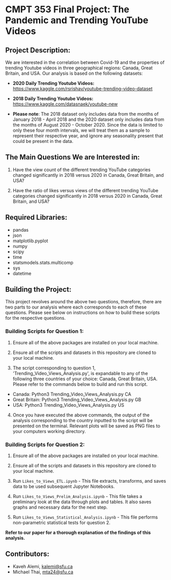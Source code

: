 # CMPT 353 Final Project: The Pandemic and Trending YouTube Videos

## Project Description: 
We are interested in the correlation between Covid-19 and the properties of trending Youtube videos in three geographical regions: Canada, Great Britain, and USA. Our analysis is based on the following datasets:

* **2020 Daily Trending Youtube Videos:**     https://www.kaggle.com/rsrishav/youtube-trending-video-dataset
* **2018 Daily Trending Youtube Videos:**     https://www.kaggle.com/datasnaek/youtube-new

* **Please note**: The 2018 dataset only includes data from the months of January 2018 - April 2018 and the 2020 dataset only includes data from the months of August 2020 - October 2020. Since the data is limited to only these four month intervals, we will treat them as a sample to represent their respective year, and ignore any seasonality present that could be present in the data.

## The Main Questions We are Interested in:

1. Have the view count of the different trending YouTube categories changed significantly in 2018 versus 2020 in  Canada, Great Britain, and USA?

2. Have the ratio of likes versus views of the different trending YouTube categories changed significantly in 2018 versus 2020 in  Canada, Great Britain, and USA?


## Required Libraries: 
- pandas
- json
- matplotlib.pyplot
- numpy
- scipy
- time
- statsmodels.stats.multicomp
- sys
- datetime


## Building the Project: 
This project revolves around the above two questions, therefore, there are two parts to our analysis where each corresponds to each of these questions. Please see below on instructions on how to build these scripts for the respective questions.

### Building Scripts for Question 1:

1) Ensure all of the above packages are installed on your local machine.

2) Ensure all of the scripts and datasets in this repository are cloned to your local machine.

3) The script corresponding to question 1, 'Trending_Video_Views_Analysis.py', is expandable to any of the following three countries of your choice: Canada, Great Britain, USA. Please refer to the commands below to build and run this script.

* Canada: Python3 Trending_Video_Views_Analysis.py CA
* Great Britain: Python3 Trending_Video_Views_Analysis.py GB
* USA: Python3 Trending_Video_Views_Analysis.py US

4) Once you have executed the above commands, the output of the analysis corresponding to the country inputted to the script will be presented on the terminal. Relevant plots will be saved as PNG files to your computers working directory.

### Building Scripts for Question 2:

1) Ensure all of the above packages are installed on your local machine.

2) Ensure all of the scripts and datasets in this repository are cloned to your local machine.

3) Run `Likes_to_Views_ETL.ipynb` - This file extracts, transforms, and saves data to be used subsequent Jupyter Notebooks.

4) Run `Likes_to_Views_Prelim_Analysis.ipynb` - This file takes a preliminary look at the data through plots and tables. It also saves graphs and necessary data for the next step.

5) Run `Likes_to_Views_Statistical_Analysis.ipynb` - This file performs non-parametric statistical tests for question 2.


**Refer to our paper for a thorough explanation of the findings of this analysis.**

## Contributors:
- Kaveh Alemi, kalemi@sfu.ca
- Michael Thai, mta24@sfu.ca
